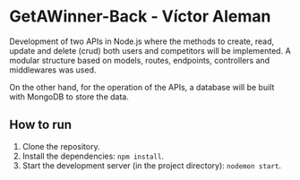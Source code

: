# GetAWinner-Back - Víctor Aleman

Development of two APIs in Node.js where the methods to create, read, update and delete (crud) both users and competitors will be implemented. A modular structure based on models, routes, endpoints, controllers and middlewares was used.

On the other hand, for the operation of the APIs, a database will be built with MongoDB to store the data.

## How to run
1. Clone the repository.
2. Install the dependencies: `npm install`.
3. Start the development server (in the project directory): `nodemon start`.


